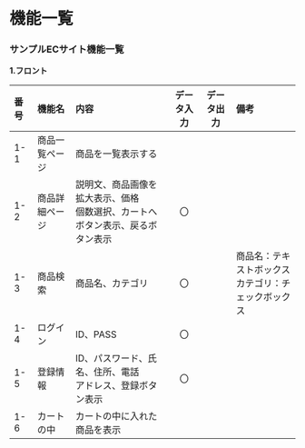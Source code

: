 # 機能一覧
### サンプルECサイト機能一覧
**1.フロント**

|番号|機能名|内容|データ入力|データ出力|備考|
|:---|:---|:---|:---:|:---:|:--
|1-1|商品一覧ページ|商品を一覧表示する||||
|1-2|商品詳細ページ|説明文、商品画像を拡大表示、価格<br> 個数選択、カートへボタン表示、戻るボタン表示|〇|||
|1-3|商品検索|商品名、カテゴリ|〇||商品名：テキストボックス<br>カテゴリ：チェックボックス|
|1-4|ログイン|ID、PASS|〇|||
|1-5|登録情報|ID、パスワード、氏名、住所、電話<br>アドレス、登録ボタン表示|〇||
|1-6|カートの中|カートの中に入れた商品を表示||||



